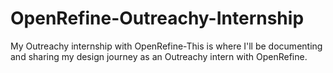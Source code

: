 # OpenRefine-Outreachy-Internship
My Outreachy internship with OpenRefine-This is where I'll be documenting and sharing my design journey as an Outreachy intern with OpenRefine. 
